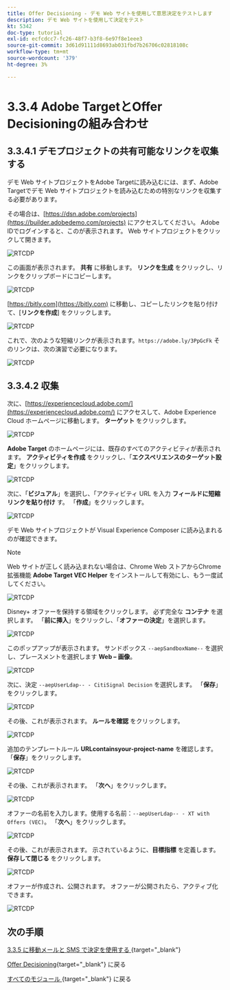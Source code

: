 ```yaml
---
title: Offer Decisioning - デモ Web サイトを使用して意思決定をテストします
description: デモ Web サイトを使用して決定をテスト
kt: 5342
doc-type: tutorial
exl-id: ecfcdcc7-fc26-48f7-b3f8-6e97f8e1eee3
source-git-commit: 3d61d91111d8693ab031fbd7b26706c02818108c
workflow-type: tm+mt
source-wordcount: '379'
ht-degree: 3%

---
```


# 3.3.4 Adobe TargetとOffer Decisioningの組み合わせ

## 3.3.4.1 デモプロジェクトの共有可能なリンクを収集する

デモ Web サイトプロジェクトをAdobe Targetに読み込むには、まず、Adobe Targetでデモ Web サイトプロジェクトを読み込むための特別なリンクを収集する必要があります。

その場合は、[https://dsn.adobe.com/projects](https://builder.adobedemo.com/projects) にアクセスしてください。 Adobe IDでログインすると、このが表示されます。 Web サイトプロジェクトをクリックして開きます。

![RTCDP](./images/builder1.png)

この画面が表示されます。 **共有** に移動します。 **リンクを生成** をクリックし、リンクをクリップボードにコピーします。

![RTCDP](./images/builder2.png)

[https://bitly.com](https://bitly.com) に移動し、コピーしたリンクを貼り付けて、[**リンクを作成**] をクリックします。

![RTCDP](./images/builder4.png)

これで、次のような短縮リンクが表示されます。`https://adobe.ly/3PpGcFk` そのリンクは、次の演習で必要になります。

![RTCDP](./images/builder5.png)

## 3.3.4.2 収集

次に、[https://experiencecloud.adobe.com/](https://experiencecloud.adobe.com/) にアクセスして、Adobe Experience Cloud ホームページに移動します。 **ターゲット** をクリックします。

![RTCDP](./../../../../modules/delivery-activation/rtcdp-b2c/rtcdpb2c-3/images/excl.png)

**Adobe Target** のホームページには、既存のすべてのアクティビティが表示されます。 **アクティビティを作成** をクリックし、「**エクスペリエンスのターゲット設定**」をクリックします。

![RTCDP](./../../../../modules/delivery-activation/rtcdp-b2c/rtcdpb2c-3/images/exclatov.png)

次に、「**ビジュアル**」を選択し、「アクティビティ URL を入力 **フィールドに短縮リンクを貼り付け** す。 「**作成**」をクリックします。

![RTCDP](./images/exclatcrxt1.png)

デモ Web サイトプロジェクトが Visual Experience Composer に読み込まれるのが確認できます。

>[!NOTE]
>
>Web サイトが正しく読み込まれない場合は、Chrome Web ストアからChrome拡張機能 **Adobe Target VEC Helper** をインストールして有効にし、もう一度試してください。

![RTCDP](./images/vec1.png)

Disney+ オファーを保持する領域をクリックします。 必ず完全な **コンテナ** を選択します。 「**前に挿入**」をクリックし、「**オファーの決定**」を選択します。

![RTCDP](./images/vec3.png)

このポップアップが表示されます。 サンドボックス `--aepSandboxName--` を選択し、プレースメントを選択します **Web – 画像**。

![RTCDP](./images/vec4.png)

次に、決定 `--aepUserLdap-- - CitiSignal Decision` を選択します。 「**保存**」をクリックします。

![RTCDP](./images/vec5.png)

その後、これが表示されます。 **ルールを確認** をクリックします。

![RTCDP](./images/vec5a.png)

追加のテンプレートルール **URL****contains****your-project-name** を確認します。 「**保存**」をクリックします。

![RTCDP](./images/vec6.png)

その後、これが表示されます。 「**次へ**」をクリックします。

![RTCDP](./images/vec7.png)

オファーの名前を入力します。使用する名前：`--aepUserLdap-- - XT with Offers (VEC)`。 「**次へ**」をクリックします。

![RTCDP](./images/vec8.png)

その後、これが表示されます。 示されているように、**目標指標** を定義します。 **保存して閉じる** をクリックします。

![RTCDP](./images/vec9.png)

オファーが作成され、公開されます。 オファーが公開されたら、アクティブ化できます。

![RTCDP](./images/vec11.png)

## 次の手順

[3.3.5 に移動メールと SMS で決定を使用する ](./ex5.md){target="_blank"}

[Offer Decisioning](offer-decisioning.md){target="_blank"} に戻る

[ すべてのモジュール ](./../../../../overview.md){target="_blank"} に戻る
